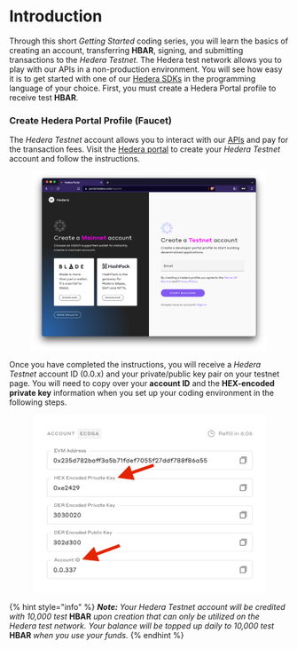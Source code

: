 # Introduction

Through this short _Getting Started_ coding series, you will learn the basics of creating an account, transferring **HBAR**, signing, and submitting transactions to the _Hedera Testnet_. The Hedera test network allows you to play with our APIs in a non-production environment. You will see how easy it is to get started with one of our [Hedera SDKs](../sdks-and-apis/) in the programming language of your choice. First, you must create a Hedera Portal profile to receive test **HBAR**.

### Create Hedera Portal Profile (Faucet)

The _Hedera Testnet_ account allows you to interact with our [APIs](../sdks-and-apis/) and pay for the transaction fees. Visit the [Hedera portal](https://portal.hedera.com/register) to create your _Hedera Testnet_ account and follow the instructions.

<figure><img src="../.gitbook/assets/portal testnet account.png" alt="Screenshot of the Hedera Developer portal (portal.hedera.com/register) account creation page."><figcaption></figcaption></figure>

Once you have completed the instructions, you will receive a _Hedera Testnet_ account ID (0.0.x) and your private/public key pair on your testnet page. You will need to copy over your **account ID** and the **HEX-encoded private key** information when you set up your coding environment in the following steps.

<figure><img src="../.gitbook/assets/portal hex copy 2.png" alt=""><figcaption></figcaption></figure>

{% hint style="info" %}
_**Note:** Your Hedera Testnet account will be credited with 10,000 test_ **HBAR** _upon creation that can only be utilized on the Hedera test network. Your balance will be topped up daily to 10,000 test_ **HBAR** _when you use your funds._
{% endhint %}
